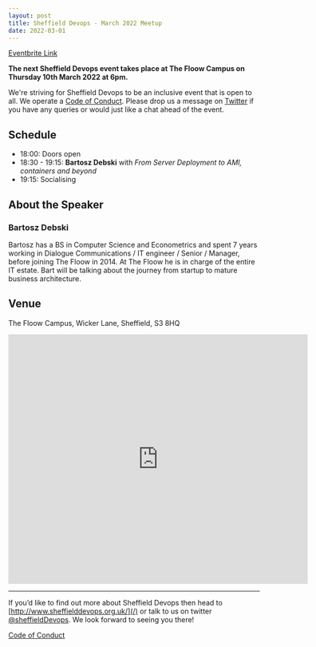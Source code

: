 ```yaml
---
layout: post
title: Sheffield Devops - March 2022 Meetup
date: 2022-03-01
---
```


[Eventbrite Link](https://www.eventbrite.co.uk/e/sheffield-devops-march-2022-tickets-265776232867)

**The next Sheffield Devops event takes place at The Floow Campus on Thursday 10th March 2022 at 6pm.**

We're striving for Sheffield Devops to be an inclusive event that is open to all. We operate a [Code of Conduct](http://www.sheffielddevops.org.uk/post/166824850299/code-of-conduct). Please drop us a message on [Twitter](https://twitter.com/sheffieldDevops) if you have any queries or would just like a chat ahead of the event.

## **Schedule**

- 18:00: Doors open
- 18:30 - 19:15: **Bartosz Debski** with *From Server Deployment to AMI, containers and beyond*
- 19:15: Socialising

## **About the Speaker**

### **Bartosz Debski**

Bartosz has a BS in Computer Science and Econometrics and spent 7 years working in Dialogue Communications / IT engineer / Senior / Manager, before joining The Floow in 2014. At The Floow he is in charge of the entire IT estate. Bart will be talking about the journey from startup to mature business architecture.

## Venue

The Floow Campus, Wicker Lane, Sheffield, S3 8HQ

<div class="mapouter"><div class="gmap_canvas"><iframe width="600" height="500" id="gmap_canvas" src="https://maps.google.com/maps?q=The%20Floow%20Campus,%20Wicker%20Lane,%20Sheffield,%20S3%208HQ&t=&z=15&ie=UTF8&iwloc=&output=embed" frameborder="0" scrolling="no" marginheight="0" marginwidth="0"></iframe><style>.mapouter{position:relative;text-align:right;height:500px;width:600px;}</style><style>.gmap_canvas {overflow:hidden;background:none!important;height:500px;width:600px;}</style></div></div>

---

If you’d like to find out more about Sheffield Devops then head to [http://www.sheffielddevops.org.uk/](/) or talk to us on twitter [@sheffieldDevops](https://twitter.com/sheffieldDevops). We look forward to seeing you there!

[Code of Conduct](/code-of-conduct)
